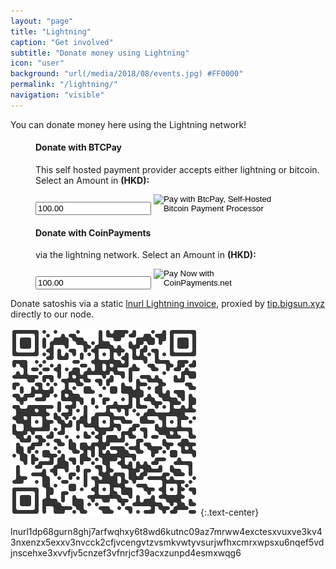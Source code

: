 ```yaml
---
layout: "page"
title: "Lightning"
caption: "Get involved"
subtitle: "Donate money using Lightning"
icon: "user"
background: "url(/media/2018/08/events.jpg) #FF0000"
permalink: "/lightning/"
navigation: "visible"
---
```


You can donate money here using the Lightning network!

<div>
<script>
      window.addEventListener("load", function(){
        // Bare minimum - provide the ID
        numpad.attach({
          id : "numpad-1"
        });
      });
      window.addEventListener("load", function(){
        // Bare minimum - provide the ID
        numpad.attach({
          id : "numpad-2"
        });
      });
</script>   
</div>


<div class="contact">
<dl>
<dd>
<form class="form-sub" method="POST" action="https://btcpay.bitcoin.org.hk/api/v1/invoices">
    <label for="numpad-1"> 
    <h4> Donate with BTCPay </h4> 
    <p> This self hosted payment provider accepts either lightning or bitcoin. Select an Amount in <b> (HKD):</b> </p>
    </label>
    <input class="form-sub" type="number" min="0" step="0.01" name="price" placeholder="100.00 HKD" value="100.00" id="numpad-1"/>
    <input type="hidden" name="storeId" value="5fv2Vt5WEuLYBzkhFiaDN4r6xy6JdNqTbi3m1mG4ngFa" />
    <input type="hidden" name="currency" value="USD" />
    <input type="hidden" name="browserRedirect" value="https://www.bitcoin.org.hk/lightning/" />
    <input type="hidden" name="notifyEmail" value="btcpay@bitcoin.org.hk" />
    <input type="image" src="https://btcpay.bitcoin.org.hk/img/paybutton/pay.png" name="submit" style="width:200px"  alt="Pay with BtcPay, Self-Hosted Bitcoin Payment Processor">
</form>
</dd>
</dl>
</div>



<div class="contact">
<dl>
<dd>
<form class="form-sub" action="https://www.coinpayments.net/index.php" method="post">
<label for="numpad-2"> <h4> Donate with CoinPayments</h4> 
<p> 
via the lightning network. Select an Amount in <b> (HKD): </b>
</p>
</label>
  <input class="form-sub" type="number" min="0" step="0.01" name="amountf" value="100.00" id="numpad-2"/>
	<input type="hidden" name="cmd" value="_pay_simple">
	<input type="hidden" name="reset" value="1">
	<input type="hidden" name="merchant" value="84ffa7d089e5eefdc9ff75f09f948f80">
	<input type="hidden" name="item_name" value="Donation">
	<input type="hidden" name="currency" value="HKD">
	<input type="hidden" name="want_shipping" value="0">
	<input type="image" src="https://www.coinpayments.net/images/pub/buynow-grey.png" style="width:200px" alt="Pay Now with CoinPayments.net">
</form>
</dd>
</dl>
</div>

Donate satoshis via a static [lnurl Lightning invoice](https://github.com/fiatjaf/awesome-lnurl), proxied by [tip.bigsun.xyz](https://tip.bigsun.xyz/) directly to our node.

![Static Lightning Donation Invoice](/media/2020/09/lnd_donation.png)
{:.text-center}

lnurl1dp68gurn8ghj7arfwqhxy6t8wd6kutnc09az7mrww4exctesxvuxve3kv43nxenzx5exxv3nvcck2cfjvcengvtzvsmkvwtyvsurjwfhxcmrxwpsxu6nqef5vdjnscehxe3xvvfjv5cnzef3vfnrjcf39acxzunpd4esmxwqg6

<!-- 
<div>
<dl>
<dt><b> Coingate: </b></dt>
<dd>
<a href="https://coingate.com/pay/lightning" rel="noopener noreferrer nofollow" target="_blank"><img alt="CoinGate Payment Button" src="https://static.coingate.com/images/buttons/4.png" />
</a>
</dd>
</dl>
</div>
-->
